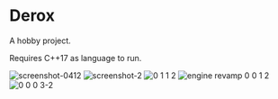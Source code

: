 # Derox
A hobby project.

Requires C++17 as language to run.

![screenshot-0412](https://user-images.githubusercontent.com/77432892/213926492-1af340be-d0e3-4548-a072-3b3a359bb195.jpg)
![screenshot-2](https://user-images.githubusercontent.com/77432892/198573808-24d3ffed-a962-41e3-9975-fccf3ab6410a.jpg)
![0 1 1 2](https://user-images.githubusercontent.com/77432892/168037037-41930a93-db10-4af3-a2aa-b88591dbdf57.jpg)
![engine revamp 0 0 1 2](https://user-images.githubusercontent.com/77432892/149722162-72a2a3b1-1713-487b-a788-5b2e007b0aba.jpg)
![0 0 0 3-2](https://user-images.githubusercontent.com/77432892/149153256-8a289e0b-2d49-4881-bebc-2df964738070.jpg)
